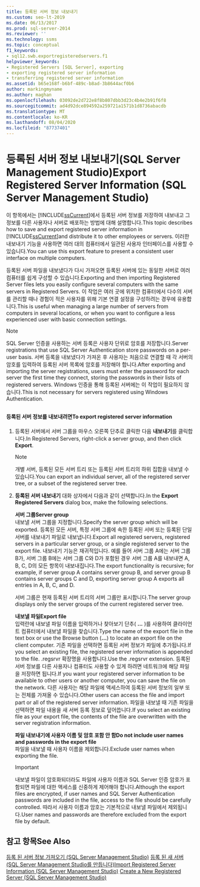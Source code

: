 ```yaml
---
title: 등록된 서버 정보 내보내기
ms.custom: seo-lt-2019
ms.date: 06/13/2017
ms.prod: sql-server-2014
ms.reviewer: ''
ms.technology: ssms
ms.topic: conceptual
f1_keywords:
- sql12.swb.exportregisteredservers.f1
helpviewer_keywords:
- Registered Servers [SQL Server], exporting
- exporting registered server information
- transferring registered server information
ms.assetid: b65e168f-b6bf-489c-b8ad-3b8644acf0b6
author: markingmyname
ms.author: maghan
ms.openlocfilehash: 03092de2d722e8f8b807dbb3d23c4b4e2b91f6f8
ms.sourcegitcommit: ad4d92dce894592a259721a1571b1d8736abacdb
ms.translationtype: MT
ms.contentlocale: ko-KR
ms.lasthandoff: 08/04/2020
ms.locfileid: "87737401"
---
```

# <a name="export-registered-server-information-sql-server-management-studio"></a><span data-ttu-id="73114-102">등록된 서버 정보 내보내기(SQL Server Management Studio)</span><span class="sxs-lookup"><span data-stu-id="73114-102">Export Registered Server Information (SQL Server Management Studio)</span></span>
  <span data-ttu-id="73114-103">이 항목에서는 [!INCLUDE[ssCurrent](../../includes/sscurrent-md.md)]에서 등록된 서버 정보를 저장하여 내보내고 그 정보를 다른 사용자나 서버로 배포하는 방법에 대해 설명합니다.</span><span class="sxs-lookup"><span data-stu-id="73114-103">This topic describes how to save and export registered server information in [!INCLUDE[ssCurrent](../../includes/sscurrent-md.md)]and distribute it to other employees or servers.</span></span> <span data-ttu-id="73114-104">이러한 내보내기 기능을 사용하면 여러 대의 컴퓨터에서 일관된 사용자 인터페이스를 사용할 수 있습니다.</span><span class="sxs-lookup"><span data-stu-id="73114-104">You can use this export feature to present a consistent user interface on multiple computers.</span></span>  
  
 <span data-ttu-id="73114-105">등록된 서버 파일을 내보냈다가 다시 가져오면 등록된 서버에 있는 동일한 서버로 여러 컴퓨터를 쉽게 구성할 수 있습니다.</span><span class="sxs-lookup"><span data-stu-id="73114-105">Exporting and then importing Registered Server files lets you easily configure several computers with the same servers in Registered Servers.</span></span> <span data-ttu-id="73114-106">이 작업은 여러 곳에 위치한 컴퓨터에서 다수의 서버를 관리할 때나 경험이 적은 사용자를 위해 기본 연결 설정을 구성하려는 경우에 유용합니다.</span><span class="sxs-lookup"><span data-stu-id="73114-106">This is useful when managing a large number of servers from computers in several locations, or when you want to configure a less experienced user with basic connection settings.</span></span>  
  
> [!NOTE]  
>  <span data-ttu-id="73114-107">SQL Server 인증을 사용하는 서버 등록은 사용자 단위로 암호를 저장합니다.</span><span class="sxs-lookup"><span data-stu-id="73114-107">Server registrations that use SQL Server Authentication store passwords on a per-user basis.</span></span> <span data-ttu-id="73114-108">서버 등록을 내보냈다가 가져온 후 사용자는 처음으로 연결할 때 각 서버의 암호를 입력하여 등록된 서버 목록에 암호를 저장해야 합니다.</span><span class="sxs-lookup"><span data-stu-id="73114-108">After exporting and importing the server registrations, users must enter the password for each server the first time they connect, storing the passwords in their lists of registered servers.</span></span> <span data-ttu-id="73114-109">Windows 인증을 통해 등록된 서버에는 이 작업이 필요하지 않습니다.</span><span class="sxs-lookup"><span data-stu-id="73114-109">This is not necessary for servers registered using Windows Authentication.</span></span>  
  
##  <a name="SSMSProcedure"></a>  
  
#### <a name="to-export-registered-server-information"></a><span data-ttu-id="73114-110">등록된 서버 정보를 내보내려면</span><span class="sxs-lookup"><span data-stu-id="73114-110">To export registered server information</span></span>  
  
1.  <span data-ttu-id="73114-111">등록된 서버에서 서버 그룹을 마우스 오른쪽 단추로 클릭한 다음 **내보내기**를 클릭합니다.</span><span class="sxs-lookup"><span data-stu-id="73114-111">In Registered Servers, right-click a server group, and then click **Export**.</span></span>  
  
    > [!NOTE]  
    >  <span data-ttu-id="73114-112">개별 서버, 등록된 모든 서버 트리 또는 등록된 서버 트리의 하위 집합을 내보낼 수 있습니다.</span><span class="sxs-lookup"><span data-stu-id="73114-112">You can export an individual server, all of the registered server tree, or a subset of the registered server tree.</span></span>  
  
2.  <span data-ttu-id="73114-113">**등록된 서버 내보내기** 대화 상자에서 다음과 같이 선택합니다.</span><span class="sxs-lookup"><span data-stu-id="73114-113">In the **Export Registered Servers** dialog box, make the following selections.</span></span>  
  
     <span data-ttu-id="73114-114">**서버 그룹**</span><span class="sxs-lookup"><span data-stu-id="73114-114">**Server group**</span></span>  
     <span data-ttu-id="73114-115">내보낼 서버 그룹을 지정합니다.</span><span class="sxs-lookup"><span data-stu-id="73114-115">Specify the server group which will be exported.</span></span> <span data-ttu-id="73114-116">등록된 모든 서버, 특정 서버 그룹에 속한 등록된 서버 또는 등록된 단일 서버를 내보내기 파일로 내보냅니다.</span><span class="sxs-lookup"><span data-stu-id="73114-116">Export all registered servers, registered servers in a particular server group, or a single registered server to the export file.</span></span> <span data-ttu-id="73114-117">내보내기 기능은 재귀적입니다. 예를 들어 서버 그룹 A에는 서버 그룹 B가, 서버 그룹 B에는 서버 그룹 C와 D가 포함된 경우 서버 그룹 A를 내보내면 A, B, C, D의 모든 항목이 내보내집니다.</span><span class="sxs-lookup"><span data-stu-id="73114-117">The export functionality is recursive; for example, if server group A contains server group B, and server group B contains server groups C and D, exporting server group A exports all entries in A, B, C, and D.</span></span>  
  
     <span data-ttu-id="73114-118">서버 그룹은 현재 등록된 서버 트리의 서버 그룹만 표시합니다.</span><span class="sxs-lookup"><span data-stu-id="73114-118">The server group displays only the server groups of the current registered server tree.</span></span>  
  
     <span data-ttu-id="73114-119">**내보낼 파일**</span><span class="sxs-lookup"><span data-stu-id="73114-119">**Export file**</span></span>  
     <span data-ttu-id="73114-120">입력란에 내보낼 파일 이름을 입력하거나 찾아보기 단추( **...** )를 사용하여 클라이언트 컴퓨터에서 내보낼 파일을 찾습니다.</span><span class="sxs-lookup"><span data-stu-id="73114-120">Type the name of the export file in the text box or use the Browse button (**...**) to locate an export file on the client computer.</span></span> <span data-ttu-id="73114-121">기존 파일을 선택하면 등록된 서버 정보가 파일에 추가됩니다.</span><span class="sxs-lookup"><span data-stu-id="73114-121">If you select an existing file, the registered server information is appended to the file.</span></span> <span data-ttu-id="73114-122">.regsrvr 확장명을 사용합니다.</span><span class="sxs-lookup"><span data-stu-id="73114-122">Use the .regsrvr extension.</span></span> <span data-ttu-id="73114-123">등록된 서버 정보를 다른 사용자나 컴퓨터도 사용할 수 있게 하려면 네트워크에 해당 파일을 저장하면 됩니다.</span><span class="sxs-lookup"><span data-stu-id="73114-123">If you want your registered server information to be available to other users or another computer, you can save the file on the network.</span></span> <span data-ttu-id="73114-124">다른 사용자는 해당 파일에 액세스하여 등록된 서버 정보의 일부 또는 전체를 가져올 수 있습니다.</span><span class="sxs-lookup"><span data-stu-id="73114-124">Other users can access the file and import part or all of the registered server information.</span></span> <span data-ttu-id="73114-125">파일을 내보낼 때 기존 파일을 선택하면 파일 내용을 새 서버 등록 정보로 덮어씁니다.</span><span class="sxs-lookup"><span data-stu-id="73114-125">If you select an existing file as your export file, the contents of the file are overwritten with the server registration information.</span></span>  
  
     <span data-ttu-id="73114-126">**파일 내보내기에 사용자 이름 및 암호 포함 안 함**</span><span class="sxs-lookup"><span data-stu-id="73114-126">**Do not include user names and passwords in the export file**</span></span>  
     <span data-ttu-id="73114-127">파일을 내보낼 때 사용자 이름을 제외합니다.</span><span class="sxs-lookup"><span data-stu-id="73114-127">Exclude user names when exporting the file.</span></span>  
  
    > [!IMPORTANT]  
    >  <span data-ttu-id="73114-128">내보낼 파일이 암호화되더라도 파일에 사용자 이름과 SQL Server 인증 암호가 포함되면 파일에 대한 액세스를 신중하게 제어해야 합니다.</span><span class="sxs-lookup"><span data-stu-id="73114-128">Although the export files are encrypted, if user names and SQL Server Authentication passwords are included in the file, access to the file should be carefully controlled.</span></span> <span data-ttu-id="73114-129">따라서 사용자 이름과 암호는 기본적으로 내보낼 파일에서 제외됩니다.</span><span class="sxs-lookup"><span data-stu-id="73114-129">User names and passwords are therefore excluded from the export file by default.</span></span>  
  
## <a name="see-also"></a><span data-ttu-id="73114-130">참고 항목</span><span class="sxs-lookup"><span data-stu-id="73114-130">See Also</span></span>  
 <span data-ttu-id="73114-131">[등록 된 서버 정보 가져오기 &#40;SQL Server Management Studio&#41;](import-registered-server-information-sql-server-management-studio.md) [등록 된 새 서버 &#40;SQL Server Management Studio를 만듭니다&#41;](create-a-new-registered-server-sql-server-management-studio.md)</span><span class="sxs-lookup"><span data-stu-id="73114-131">[Import Registered Server Information &#40;SQL Server Management Studio&#41;](import-registered-server-information-sql-server-management-studio.md) [Create a New Registered Server &#40;SQL Server Management Studio&#41;](create-a-new-registered-server-sql-server-management-studio.md)</span></span>  
  
  
